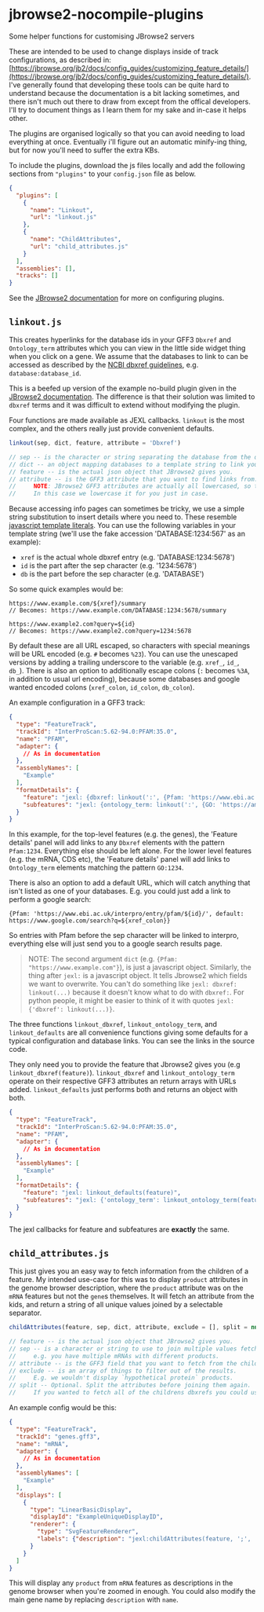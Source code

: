 # jbrowse2-nocompile-plugins
Some helper functions for customising JBrowse2 servers

These are intended to be used to change displays inside of track configurations, as described in: [https://jbrowse.org/jb2/docs/config_guides/customizing_feature_details/](https://jbrowse.org/jb2/docs/config_guides/customizing_feature_details/).
I've generally found that developing these tools can be quite hard to understand because the documentation is a bit lacking sometimes, and there isn't much out there to draw from except from the offical developers.
I'll try to document things as I learn them for my sake and in-case it helps other.


The plugins are organised logically so that you can avoid needing to load everything at once.
Eventually i'll figure out an automatic minify-ing thing, but for now you'll need to suffer the extra KBs.


To include the plugins, download the js files locally and add the following sections from `"plugins"` to your `config.json` file as below.

```json
{
  "plugins": [
    {
      "name": "Linkout",
      "url": "linkout.js"
    },
    {
      "name": "ChildAttributes",
      "url": "child_attributes.js"
    }
  ],
  "assemblies": [],
  "tracks": []
}
```

See the [JBrowse2 documentation](https://jbrowse.org/jb2/docs/config_guides/plugins/) for more on configuring plugins.



## `linkout.js`

This creates hyperlinks for the database ids in your GFF3 `Dbxref` and `Ontology_term` attributes which you can view in the little side widget thing when you click on a gene.
We assume that the databases to link to can be accessed as described by the [NCBI dbxref guidelines](https://www.ncbi.nlm.nih.gov/genbank/collab/db_xref/), e.g. `database:database_id`.

This is a beefed up version of the example no-build plugin given in the [JBrowse2 documentation](https://jbrowse.org/jb2/docs/config_guides/customizing_feature_details/).
The difference is that their solution was limited to `dbxref` terms and it was difficult to extend without modifying the plugin.


Four functions are made available as JEXL callbacks.
`linkout` is the most complex, and the others really just provide convenient defaults.

```javascript
linkout(sep, dict, feature, attribute = 'Dbxref')

// sep -- is the character or string separating the database from the database id, typically this will be ':'
// dict -- an object mapping databases to a template string to link your database ids to.
// feature -- is the actual json object that JBrowse2 gives you.
// attribute -- is the GFF3 attribute that you want to find links from. Default is Dbxref, but could also be Ontology_term.
//     NOTE: JBrowse2 GFF3 attributes are actually all lowercased, so to access them you would use dbxref instead of Dbxref.
//     In this case we lowercase it for you just in case.
```

Because accessing info pages can sometimes be tricky, we use a simple string substitution to insert details where you need to.
These resemble [javascript template literals](https://developer.mozilla.org/en-US/docs/Web/JavaScript/Reference/Template_literals).
You can use the following variables in your template string (we'll use the fake accession 'DATABASE:​1234:567' as an example):

- `xref` is the actual whole dbxref entry (e.g. 'DATABASE:​1234:5678')
- `id` is the part after the sep character (e.g. '1234:5678')
- `db` is the part before the sep character (e.g. 'DATABASE')

So some quick examples would be:

```
https://www.example.com/${xref}/summary
// Becomes: https://www.example.com/DATABASE:1234:5678/summary

https://www.example2.com?query=${id}
// Becomes: https://www.example2.com?query=1234:5678
```

By default these are all URL escaped, so characters with special meanings will be URL encoded (e.g. `#` becomes `%23`).
You can use the unescaped versions by adding a trailing underscore to the variable (e.g. `xref_`, `id_`, `db_`).
There is also an option to additionally escape colons (`:` becomes `%3A`, in addition to usual url encoding), because some databases and google wanted encoded colons (`xref_colon`, `id_colon`, `db_colon`).


An example configuration in a GFF3 track:

```json
{
  "type": "FeatureTrack",
  "trackId": "InterProScan:5.62-94.0:PFAM:35.0",
  "name": "PFAM",
  "adapter": {
    // As in documentation
  },
  "assemblyNames": [
    "Example"
  ],
  "formatDetails": {
    "feature": "jexl: {dbxref: linkout(':', {Pfam: 'https://www.ebi.ac.uk/interpro/entry/pfam/${id}/'}, feature, 'dbxref')}",
    "subfeatures": "jexl: {ontology_term: linkout(':', {GO: 'https://amigo.geneontology.org/amigo/term/${xref}'}, feature, 'ontology_term')}",
  }
}
```

In this example, for the top-level features (e.g. the genes), the 'Feature details' panel will add links to any `Dbxref` elements with the pattern `Pfam:1234`. Everything else should be left alone.
For the lower level features (e.g. the mRNA, CDS etc), the 'Feature details' panel will add links to `Ontology_term` elements matching the pattern `GO:1234`.

There is also an option to add a default URL, which will catch anything that isn't listed as one of your databases.
E.g. you could just add a link to perform a google search:

```
{Pfam: 'https://www.ebi.ac.uk/interpro/entry/pfam/${id}/', default: https://www.google.com/search?q=${xref_colon}}
```

So entries with Pfam before the sep character will be linked to interpro, everything else will just send you to a google search results page.

> NOTE: The second argument `dict` (e.g. `{Pfam: "https://www.example.com"}`), is just a javascript object.
> Similarly, the thing after `jexl:` is a javascript object. It tells Jbrowse2 which fields we want to overwrite.
> You can't do something like `jexl: dbxref: linkout(...)` because it doesn't know what to do with `dbxref:`.
> For python people, it might be easier to think of it with quotes `jexl: {'dbxref': linkout(...)}`.

The three functions `linkout_dbxref`, `linkout_ontology_term`, and `linkout_defaults` are all convenience functions giving some defaults for a typical configuration and database links.
You can see the links in the source code.

They only need you to provide the feature that Jbrowse2 gives you (e.g `linkout_dbxref(feature)`).
`linkout_dbxref` and `linkout_ontology_term` operate on their respective GFF3 attributes an return arrays with URLs added.
`linkout_defaults` just performs both and returns an object with both.


```json
{
  "type": "FeatureTrack",
  "trackId": "InterProScan:5.62-94.0:PFAM:35.0",
  "name": "PFAM",
  "adapter": {
    // As in documentation
  },
  "assemblyNames": [
    "Example"
  ],
  "formatDetails": {
    "feature": "jexl: linkout_defaults(feature)",
    "subfeatures": "jexl: {'ontology_term': linkout_ontology_term(feature), 'dbxref': linkout_dbxref(feature)}",
  }
}
```

The jexl callbacks for feature and subfeatures are __exactly__ the same.


## `child_attributes.js`

This just gives you an easy way to fetch information from the children of a feature.
My intended use-case for this was to display `product` attributes in the genome browser description, where the `product` attribute was on the `mRNA` features but not the `gene`s themselves.
It will fetch an attribute from the kids, and return a string of all unique values joined by a selectable separator.

```javascript
childAttributes(feature, sep, dict, attribute, exclude = [], split = null)

// feature -- is the actual json object that JBrowse2 gives you.
// sep -- is a character or string to use to join multiple values fetched from the children.
//     e.g. you have multiple mRNAs with different products.
// attribute -- is the GFF3 field that you want to fetch from the children.
// exclude -- is an array of things to filter out of the results.
//     E.g. we wouldn't display `hypothetical protein` products.
// split -- Optional. Split the attributes before joining them again.
//     If you wanted to fetch all of the childrens dbxrefs you could use split=';'.
```

An example config would be this:

```json
{
  "type": "FeatureTrack",
  "trackId": "genes.gff3",
  "name": "mRNA",
  "adapter": {
    // As in documentation
  },
  "assemblyNames": [
    "Example"
  ],
  "displays": [
    {
      "type": "LinearBasicDisplay",
      "displayId": "ExampleUniqueDisplayID",
      "renderer": {
        "type": "SvgFeatureRenderer",
        "labels": {"description": "jexl:childAttributes(feature, ';', 'product', ['hypothetical protein'])"}
      }
    }
  ]
}
```


This will display any `product` from `mRNA` features as descriptions in the genome browser when you're zoomed in enough.
You could also modify the main gene name by replacing `description` with `name`.
